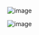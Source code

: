 





![image](https://github.com/subhamo1/Android_Project-Kotlin/assets/101514854/30a067f8-4663-4a6e-8bd7-ce78144f58b7)


![image](https://github.com/subhamo1/Android_Project-Kotlin/assets/101514854/a385c952-2e72-4e41-a6d7-f52edbd680b8)
